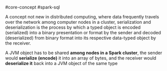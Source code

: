 #core-concept #spark-sql 

A concept not new in distributed computing, where data frequently travels over the network among computer nodes in a cluster, serialization and deserialization is the process by which a typed object is encoded (serialized) into a binary presentation or format by the sender and decoded (deserialized) from binary format into its respective data-typed object by the receiver.

A JVM object has to be shared **among nodes in a Spark cluster**, the sender would **serialize (encode)** it into an array of bytes, and the receiver would **deserialize it** back into a JVM object of the same type